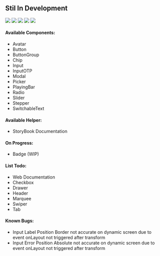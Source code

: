 ## Stil In Development

<a href="https://www.npmjs.com/package/react-native-design-kit"><img src="https://img.shields.io/npm/v/react-native-design-kit.svg?style=flat-square"></a>
<a href="https://www.npmjs.com/package/react-native-design-kit"><img src="https://img.shields.io/npm/dm/react-native-design-kit.svg?style=flat-square"></a>
<a href="https://github.com/prettier/prettier"><img src="https://img.shields.io/badge/styled_with-prettier-ff69b4.svg"><a>
<a href="https://github.com/microsoft/TypeScript"><img src="https://img.shields.io/badge/built%20with-typescript-blue"><a>
<a href="https://opensource.org/licenses/MIT"><img src="https://img.shields.io/badge/License-MIT-blue.svg"></a>

#### Available Components:

- Avatar
- Button
- ButtonGroup
- Chip
- Input
- InputOTP
- Modal
- Picker
- PlayingBar
- Radio
- Slider
- Stepper
- SwitchableText

#### Available Helper:

- StoryBook Documentation

#### On Progress:

- Badge (WIP)

#### List Todo:

- Web Documentation
- Checkbox
- Drawer
- Header
- Marquee
- Swiper
- Tab

#### Known Bugs:

- Input Label Position Border not accurate on dynamic screen due to event onLayout not triggered after transform
- Input Error Position Absolute not accurate on dynamic screen due to event onLayout not triggered after transform
